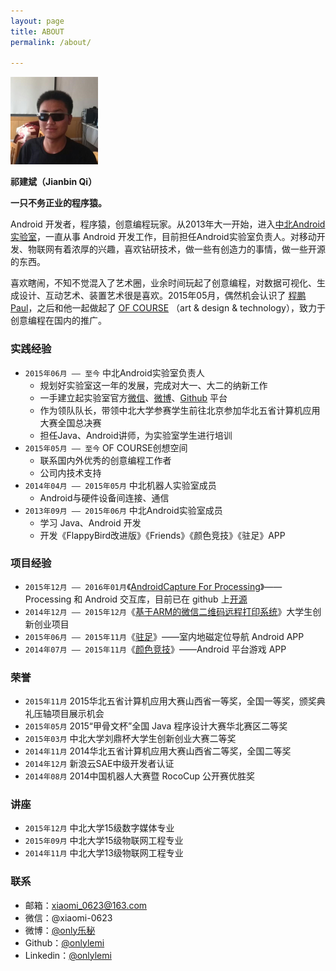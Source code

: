 ```yaml
---
layout: page
title: ABOUT
permalink: /about/

---
```


![MyPhoto](https://raw.githubusercontent.com/onlylemi/onlylemi.github.io/master/assets/images/logo1.png)

**祁建斌（Jianbin Qi）**

**一只不务正业的程序猿。**

Android 开发者，程序猿，创意编程玩家。从2013年大一开始，进入[中北Android实验室](https://github.com/android-nuc)，一直从事 Android 开发工作，目前担任Android实验室负责人。对移动开发、物联网有着浓厚的兴趣，喜欢钻研技术，做一些有创造力的事情，做一些开源的东西。

喜欢瞎闹，不知不觉混入了艺术圈，业余时间玩起了创意编程，对数据可视化、生成设计、互动艺术、装置艺术很是喜欢。2015年05月，偶然机会认识了 [程鹏Paul](https://www.linkedin.com/in/peng-cheng-3890b361/zh-cn)，之后和他一起做起了 [OF COURSE](http://www.ofcourse.io) （art & design & technology），致力于创意编程在国内的推广。

### 实践经验 

* `2015年06月 —— 至今` 中北Android实验室负责人
  * 规划好实验室这一年的发展，完成对大一、大二的纳新工作
  * 一手建立起实验室官方[微信](http://weixin.sogou.com/gzh?openid=oIWsFt7gdVp6eUKEfncHhRGiJNTY&ext=0rtEYLQriOMzgMDCwMjqKpLrqwiFfRwwgA9qhhNm8LIohMbTgUmZUkKe4boi0To9)、[微博](http://weibo.com/nuc4android)、[Github](https://github.com/android-nuc) 平台
  * 作为领队队长，带领中北大学参赛学生前往北京参加华北五省计算机应用大赛全国总决赛
  * 担任Java、Android讲师，为实验室学生进行培训
* `2015年05月 —— 至今` OF COURSE创想空间
  * 联系国内外优秀的创意编程工作者
  * 公司内技术支持
* `2014年04月 —— 2015年05月` 中北机器人实验室成员
  * Android与硬件设备间连接、通信
* `2013年09月 —— 2015年06月` 中北Android实验室成员
  * 学习 Java、Android 开发
  * 开发《FlappyBird改进版》《Friends》《颜色竞技》《驻足》APP

### 项目经验

* `2015年12月 —— 2016年01月`《[AndroidCapture For Processing](https://onlylemi.github.io/projects/processing-android-capture/)》——Processing 和 Android 交互库，目前已在 github 上[开源](https://github.com/onlylemi/processing-android-capture)
* `2014年12月 —— 2015年12月`《[基于ARM的微信二维码远程打印系统](https://onlylemi.github.io/projects/wechat-printer-apm/)》大学生创新创业项目
* `2015年06月 —— 2015年11月`《[驻足](https://onlylemi.github.io/projects/android-indoor/)》——室内地磁定位导航 Android APP
* `2014年07月 —— 2015年11月`《[颜色竞技](https://onlylemi.github.io/projects/android-color-game/)》——Android 平台游戏 APP

### 荣誉

* `2015年11月` 2015华北五省计算机应用大赛山西省一等奖，全国一等奖，颁奖典礼压轴项目展示机会
* `2015年05月` 2015“甲骨文杯”全国 Java 程序设计大赛华北赛区二等奖
* `2015年03月` 中北大学刘鼎杯大学生创新创业大赛二等奖
* `2014年11月` 2014华北五省计算机应用大赛山西省二等奖，全国二等奖
* `2014年12月` 新浪云SAE中级开发者认证
* `2014年08月` 2014中国机器人大赛暨 RocoCup 公开赛优胜奖

### 讲座

* `2015年12月` 中北大学15级数字媒体专业
* `2015年09月` 中北大学15级物联网工程专业
* `2014年11月` 中北大学13级物联网工程专业

### 联系

* 邮箱：xiaomi_0623@163.com
* 微信：@xiaomi-0623
* 微博：[@only乐秘](http://weibo.com/xiaomi-0623)
* Github：[@onlylemi](https://github.com/onlylemi)
* Linkedin：[@onlylemi](https://www.linkedin.com/in/onlylemi)